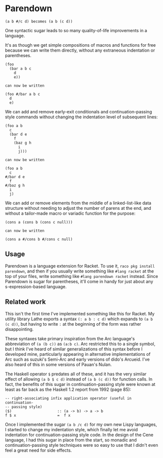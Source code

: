 # Parendown

```
(a b #/c d) becomes (a b (c d))
```

One syntactic sugar leads to so many quality-of-life improvements in a language.

It's as though we get simple compositions of macros and functions for free because we can write them directly, without any extraneous indentation or parentheses.

```
(foo
  (bar a b c
    d
    e))

can now be written

(foo #/bar a b c
  d
  e)
```

We can add and remove early-exit conditionals and continuation-passing style commands without changing the indentation level of subsequent lines:

```
(foo a b
  c
  (bar d e
    f
    (baz g h
      i
      j)))

can now be written

(foo a b
  c
#/bar d e
  f
#/baz g h
  i
  j)
```

We can add or remove elements from the middle of a linked-list-like data structure without needing to adjust the number of parens at the end, and without a tailor-made macro or variadic function for the purpose:

```
(cons a (cons b (cons c null)))

can now be written

(cons a #/cons b #/cons c null)
```

## Usage

Parendown is a language extension for Racket. To use it, `raco pkg install parendown`, and then if you usually write something like `#lang racket` at the top of your files, write something like `#lang parendown racket` instead. Since Parendown is sugar for parentheses, it'll come in handy for just about any s-expression-based language.

## Related work

This isn't the first time I've implemented something like this for Racket. My utility library Lathe exports a syntax `(: a b : c d)` which expands to `(a b (c d))`, but having to write `:` at the beginning of the form was rather disappointing.

These syntaxes take primary inspiration from the Arc language's abbreviation of `(a (b c))` as `(a:b c)`. Arc restricted this to a single symbol, but I think I've heard of similar generalizations of this syntax before I developed mine, particularly appearing in alternative implementations of Arc such as suzuki's Semi-Arc and early versions of dido's Arcueid. I've also heard of this in some versions of Pauan's Nulan.

The Haskell operator `$` predates all of these, and it has the very similar effect of allowing `(a b $ c d)` instead of `(a b (c d))` for function calls. In fact, the benefits of this sugar in continuation-passing style were known at least as far back as the Haskell 1.2 report from 1992 (page 85):

```
-- right-associating infix application operator (useful in continuation-
-- passing style)
($)                     :: (a -> b) -> a -> b
f $ x                   =  f x
```

Once I implemented the sugar `(a b /c d)` for my own new Lispy languages, I started to change my indentation style, which finally let me avoid indentation for continuation-passing style code. In the design of the Cene language, I had this sugar in place from the start, so monadic and continuation-passing style techniques were so easy to use that I didn't even feel a great need for side effects.
